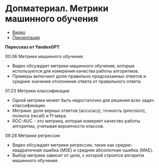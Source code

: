 # Допматериал. Метрики машинного обучения

* [Видео](https://youtu.be/TaTGunOAIK4?si=IIwcBjrXKCA_FtHM)
* [Презентация](https://docs.google.com/presentation/d/1ED0NCAFCLbRMbKyarhCvKT2yIT2hRAXZ/)

**Перессказ от YandexGPT**

00:06 Метрики машинного обучения

* Видео обсуждает метрики машинного обучения, которые используются для измерения качества работы алгоритмов.
* Примеры включают долю правильно предсказанных ответов и средние значения отклонения ответа от правильного ответа.

01:23 Метрики классификации

* Одной метрики может быть недостаточно для решения всех задач классификации.
* Метрики: доля верных ответов (accuracy), точность (precision), полнота (recall) и f1-мера.
* ROC-AUC - это метрика, которая измеряет качество работы алгоритма, учитывая вероятности классов.

09:28 Метрики регрессии

* Видео обсуждает метрики регрессии, такие как средне-квадратичная ошибка (MSE) и средняя абсолютная ошибка (MAE).
* Выбор метрики зависит от цели, с которой строится алгоритм машинного обучения.
